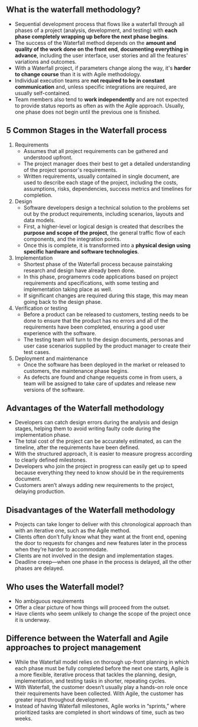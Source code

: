 ## What is the waterfall methodology?

- Sequential development process that flows like a waterfall through all phases of a project (analysis, development, and testing) with **each phase completely wrapping up before the next phase begins**.
- The success of the Waterfall method depends on the **amount and quality of the work done on the front end**, **documenting everything in advance**, including the user interface, user stories and all the features' variations and outcomes.
- With a Waterfall project, if parameters change along the way, it's **harder to change course** than it is with Agile methodology.
- Individual execution teams are **not required to be in constant communication** and, unless specific integrations are required, are usually self-contained.
- Team members also tend to **work independently** and are not expected to provide status reports as often as with the Agile approach. Usually, one phase does not begin until the previous one is finished.

## 5 Common Stages in the Waterfall process

1. Requirements
    - Assumes that all project requirements can be gathered and understood upfront.
    - The project manager does their best to get a detailed understanding of the project sponsor's requirements.
    - Written requirements, usually contained in single document, are used to describe each stage of the project, including the costs, assumptions, risks, dependencies, success metrics and timelines for completion.
2. Design
    - Software developers design a technical solution to the problems set out by the product requirements, including scenarios, layouts and data models.
    - First, a higher-level or logical design is created that describes the **purpose and scope of the project**, the general traffic flow of each components, and the integration points.
    - Once this is complete, it is transformed into a **physical design using specific hardware and software technologies**.
3. Implementation
    - Shortest phase of the Waterfall process because painstaking research and design have already been done.
    - In this phase, programemrs code applications based on project requirements and specifications, with some testing and implementation taking place as well. 
    - If significant changes are required during this stage, this may mean going back to the design phase.
4. Verification or testing
    - Before a product can be released to customers, testing needs to be done to ensure that the product has no errors and all of the requirements have been completed, ensuring a good user experience with the software. 
    - The testing team will turn to the design documents, personas and user case scenarios supplied by the product manager to create their test cases.
5. Deployment and maintenance
    - Once the software has been deployed in the market or released to customers, the maintenance phase begins. 
    - As defects are found and change requests come in from users, a team will be assigned to take care of updates and release new versions of the software.

## Advantages of the Waterfall methodology

- Developers can catch design errors during the analysis and design stages, helping them to avoid writing faulty code during the implementation phase.
- The total cost of the project can be accurately estimated, as can the timeline, after the requirements have been defined.
- With the structured approach, it is easier to measure progress according to clearly defined milestones.
- Developers who join the project in progress can easily get up to speed because everything they need to know should be in the requirements document.
- Customers aren’t always adding new requirements to the project, delaying production.

## Disadvantages of the Waterfall methodology

- Projects can take longer to deliver with this chronological approach than with an iterative one, such as the Agile method.
- Clients often don’t fully know what they want at the front end, opening the door to requests for changes and new features later in the process when they’re harder to accommodate.
- Clients are not involved in the design and implementation stages.
- Deadline creep—when one phase in the process is delayed, all the other phases are delayed.

## Who uses the Waterfall model?

- No ambiguous requirements
- Offer a clear picture of how things will proceed from the outset.
- Have clients who seem unlikely to change the scope of the project once it is underway.

## Difference between the Waterfall and Agile approaches to project management

- While the Waterfall model relies on thorough up-front planning in which each phase must be fully completed before the next one starts, Agile is a more flexible, iterative process that tackles the planning, design, implementation, and testing tasks in shorter, repeating cycles.
- With Waterfall, the customer doesn’t usually play a hands-on role once their requirements have been collected. With Agile, the customer has greater input throughout development. 
- Instead of having Waterfall milestones, Agile works in “sprints,” where prioritized tasks are completed in short windows of time, such as two weeks.
